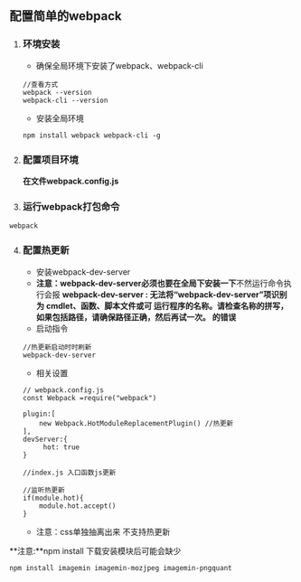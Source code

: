 ## 配置简单的webpack
1. ### 环境安装
    * 确保全局环境下安装了webpack、webpack-cli
    ~~~ 
    //查看方式
    webpack --version 
    webpack-cli --version
    ~~~
    * 安装全局环境
    ~~~
    npm install webpack webpack-cli -g
    ~~~
2. ### 配置项目环境
    **在文件webpack.config.js**
3. ### 运行webpack打包命令
~~~
webpack 
~~~
4. ### 配置热更新
    * 安装webpack-dev-server 
    * **注意：webpack-dev-server必须也要在全局下安装一下**不然运行命令执行会报  **webpack-dev-server : 无法将“webpack-dev-server”项识别为 cmdlet、函数、脚本文件或可
运行程序的名称。请检查名称的拼写，如果包括路径，请确保路径正确，然后再试一次。 的错误**
    * 启动指令
    ~~~
    //热更新启动时时刷新
    webpack-dev-server
    ~~~
    * 相关设置
    ~~~
   // webpack.config.js
    const Webpack =require("webpack")

    plugin:[
        new Webpack.HotModuleReplacementPlugin() //热更新
    ],
    devServer:{
         hot: true
    }

    //index.js 入口函数js更新
    
    //监听热更新
    if(module.hot){
        module.hot.accept()
    }
    ~~~
    * 注意：css单独抽离出来 不支持热更新


**注意:**npm install 下载安装模块后可能会缺少
~~~
npm install imagemin imagemin-mozjpeg imagemin-pngquant
~~~